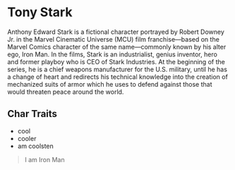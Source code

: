 # Tony Stark
Anthony Edward Stark is a fictional character portrayed by Robert Downey Jr. in the Marvel Cinematic Universe (MCU) film franchise—based on the Marvel Comics character of the same name—commonly known by his alter ego, Iron Man. In the films, Stark is an industrialist, genius inventor, hero and former playboy who is CEO of Stark Industries. At the beginning of the series, he is a chief weapons manufacturer for the U.S. military, until he has a change of heart and redirects his technical knowledge into the creation of mechanized suits of armor which he uses to defend against those that would threaten peace around the world. 
## Char Traits
* cool
* cooler
* am coolsten
> I am Iron Man